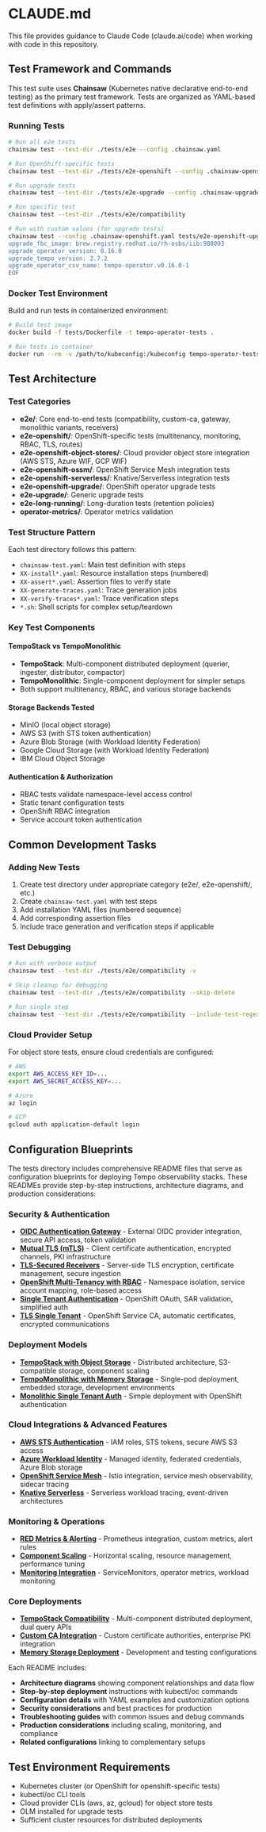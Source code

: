# CLAUDE.md

This file provides guidance to Claude Code (claude.ai/code) when working with code in this repository.

## Test Framework and Commands

This test suite uses **Chainsaw** (Kubernetes native declarative end-to-end testing) as the primary test framework. Tests are organized as YAML-based test definitions with apply/assert patterns.

### Running Tests

```bash
# Run all e2e tests
chainsaw test --test-dir ./tests/e2e --config .chainsaw.yaml

# Run OpenShift-specific tests
chainsaw test --test-dir ./tests/e2e-openshift --config .chainsaw-openshift.yaml

# Run upgrade tests
chainsaw test --test-dir ./tests/e2e-upgrade --config .chainsaw-upgrade.yaml

# Run specific test
chainsaw test --test-dir ./tests/e2e/compatibility

# Run with custom values (for upgrade tests)
chainsaw test --config .chainsaw-openshift.yaml tests/e2e-openshift-upgrade --values - <<EOF
upgrade_fbc_image: brew.registry.redhat.io/rh-osbs/iib:988093
upgrade_operator_version: 0.16.0
upgrade_tempo_version: 2.7.2
upgrade_operator_csv_name: tempo-operator.v0.16.0-1
EOF
```

### Docker Test Environment

Build and run tests in containerized environment:
```bash
# Build test image
docker build -f tests/Dockerfile -t tempo-operator-tests .

# Run tests in container
docker run --rm -v /path/to/kubeconfig:/kubeconfig tempo-operator-tests
```

## Test Architecture

### Test Categories

- **e2e/**: Core end-to-end tests (compatibility, custom-ca, gateway, monolithic variants, receivers)
- **e2e-openshift/**: OpenShift-specific tests (multitenancy, monitoring, RBAC, TLS, routes)
- **e2e-openshift-object-stores/**: Cloud provider object store integration (AWS STS, Azure WIF, GCP WIF)
- **e2e-openshift-ossm/**: OpenShift Service Mesh integration tests
- **e2e-openshift-serverless/**: Knative/Serverless integration tests
- **e2e-openshift-upgrade/**: OpenShift operator upgrade tests
- **e2e-upgrade/**: Generic upgrade tests
- **e2e-long-running/**: Long-duration tests (retention policies)
- **operator-metrics/**: Operator metrics validation

### Test Structure Pattern

Each test directory follows this pattern:
- `chainsaw-test.yaml`: Main test definition with steps
- `XX-install*.yaml`: Resource installation steps (numbered)
- `XX-assert*.yaml`: Assertion files to verify state
- `XX-generate-traces.yaml`: Trace generation jobs
- `XX-verify-traces*.yaml`: Trace verification steps
- `*.sh`: Shell scripts for complex setup/teardown

### Key Test Components

#### TempoStack vs TempoMonolithic
- **TempoStack**: Multi-component distributed deployment (querier, ingester, distributor, compactor)
- **TempoMonolithic**: Single-component deployment for simpler setups
- Both support multitenancy, RBAC, and various storage backends

#### Storage Backends Tested
- MinIO (local object storage)
- AWS S3 (with STS token authentication)
- Azure Blob Storage (with Workload Identity Federation)
- Google Cloud Storage (with Workload Identity Federation)
- IBM Cloud Object Storage

#### Authentication & Authorization
- RBAC tests validate namespace-level access control
- Static tenant configuration tests
- OpenShift RBAC integration
- Service account token authentication

## Common Development Tasks

### Adding New Tests

1. Create test directory under appropriate category (e2e/, e2e-openshift/, etc.)
2. Create `chainsaw-test.yaml` with test steps
3. Add installation YAML files (numbered sequence)
4. Add corresponding assertion files
5. Include trace generation and verification steps if applicable

### Test Debugging

```bash
# Run with verbose output
chainsaw test --test-dir ./tests/e2e/compatibility -v

# Skip cleanup for debugging
chainsaw test --test-dir ./tests/e2e/compatibility --skip-delete

# Run single step
chainsaw test --test-dir ./tests/e2e/compatibility --include-test-regex "step-01"
```

### Cloud Provider Setup

For object store tests, ensure cloud credentials are configured:
```bash
# AWS
export AWS_ACCESS_KEY_ID=...
export AWS_SECRET_ACCESS_KEY=...

# Azure
az login

# GCP
gcloud auth application-default login
```

## Configuration Blueprints

The tests directory includes comprehensive README files that serve as configuration blueprints for deploying Tempo observability stacks. These READMEs provide step-by-step instructions, architecture diagrams, and production considerations:

### Security & Authentication
- **[OIDC Authentication Gateway](./e2e/gateway/README.md)** - External OIDC provider integration, secure API access, token validation
- **[Mutual TLS (mTLS)](./e2e/receivers-mtls/README.md)** - Client certificate authentication, encrypted channels, PKI infrastructure
- **[TLS-Secured Receivers](./e2e/receivers-tls/README.md)** - Server-side TLS encryption, certificate management, secure ingestion
- **[OpenShift Multi-Tenancy with RBAC](./e2e-openshift/multitenancy-rbac/README.md)** - Namespace isolation, service account mapping, role-based access
- **[Single Tenant Authentication](./e2e-openshift/tempo-single-tenant-auth/README.md)** - OpenShift OAuth, SAR validation, simplified auth
- **[TLS Single Tenant](./e2e-openshift/tls-singletenant/README.md)** - OpenShift Service CA, automatic certificates, encrypted communications

### Deployment Models
- **[TempoStack with Object Storage](./e2e/compatibility/README.md)** - Distributed architecture, S3-compatible storage, component scaling
- **[TempoMonolithic with Memory Storage](./e2e/monolithic-memory/README.md)** - Single-pod deployment, embedded storage, development environments
- **[Monolithic Single Tenant Auth](./e2e-openshift/monolithic-single-tenant-auth/README.md)** - Simple deployment with OpenShift authentication

### Cloud Integrations & Advanced Features
- **[AWS STS Authentication](./e2e-openshift-object-stores/aws-sts-tempostack/README.md)** - IAM roles, STS tokens, secure AWS S3 access
- **[Azure Workload Identity](./e2e-openshift-object-stores/azure-wif-tempostack/README.md)** - Managed identity, federated credentials, Azure Blob storage
- **[OpenShift Service Mesh](./e2e-openshift-ossm/ossm-tempostack/README.md)** - Istio integration, service mesh observability, sidecar tracing
- **[Knative Serverless](./e2e-openshift-serverless/tempo-serverless/README.md)** - Serverless workload tracing, event-driven architectures

### Monitoring & Operations
- **[RED Metrics & Alerting](./e2e-openshift/red-metrics/README.md)** - Prometheus integration, custom metrics, alert rules
- **[Component Scaling](./e2e-openshift/component-replicas/README.md)** - Horizontal scaling, resource management, performance tuning
- **[Monitoring Integration](./e2e-openshift/monitoring/README.md)** - ServiceMonitors, operator metrics, workload monitoring

### Core Deployments
- **[TempoStack Compatibility](./e2e/compatibility/README.md)** - Multi-component distributed deployment, dual query APIs
- **[Custom CA Integration](./e2e/custom-ca/README.md)** - Custom certificate authorities, enterprise PKI integration
- **[Memory Storage Deployment](./e2e/monolithic-memory/README.md)** - Development and testing configurations

Each README includes:
- **Architecture diagrams** showing component relationships and data flow
- **Step-by-step deployment** instructions with kubectl/oc commands
- **Configuration details** with YAML examples and customization options
- **Security considerations** and best practices for production
- **Troubleshooting guides** with common issues and debug commands
- **Production considerations** including scaling, monitoring, and compliance
- **Related configurations** linking to complementary setups

## Test Environment Requirements

- Kubernetes cluster (or OpenShift for openshift-specific tests)
- kubectl/oc CLI tools
- Cloud provider CLIs (aws, az, gcloud) for object store tests
- OLM installed for upgrade tests
- Sufficient cluster resources for distributed deployments
